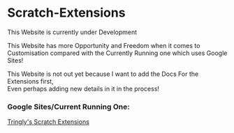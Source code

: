 # Scratch-Extensions
This Website is currently under Development


This Website has more Opportunity and Freedom when it comes to Customisation compared with the Currently Running one which uses Google Sites!


This Website is not out yet because I want to add the Docs For the Extensions first,\
Even perhaps adding new details in it in the process!

### Google Sites/Current Running One:
[Tringly's Scratch Extensions](https://sites.google.com/view/tringlys-scratch-extesions/gallery)
